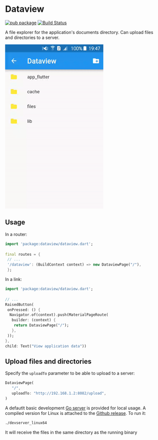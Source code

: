 # Dataview

[![pub package](https://img.shields.io/pub/v/dataview.svg)](https://pub.dartlang.org/packages/dataview) [![Build Status](https://app.bitrise.io/app/88344c830e936002/status.svg?token=nFg7ltBAPglC0HDwDjy5BA)](https://app.bitrise.io/app/88344c830e936002#/builds)

A file explorer for the application's documents directory. Can upload files and directories to a server.

![Screenshot](screenshot.gif)

## Usage

In a router:

   ```dart
   import 'package:dataview/dataview.dart';

   final routes = {
    // ...
    '/dataview': (BuildContext context) => new DataviewPage("/"),
    };
   ```

In a link:

   ```dart
   import 'package:dataview/dataview.dart';

   // ...
   RaisedButton(
    onPressed: () {
     Navigator.of(context).push(MaterialPageRoute(
      builder: (context) {
       return DataviewPage("/");
      },
    ));
   },
   child: Text("View application data"))
   ```

## Upload files and directories

Specify the `uploadTo` parameter to be able to upload to a server:

   ```dart
   DataviewPage(
      "/",
      uploadTo: "http://192.168.1.2:8082/upload",
   )
   ```

A defautlt basic development [Go server](https://github.com/synw/dataview/tree/master/server) is provided for local usage. A compiled version for Linux is attached to the [Github release](https://github.com/synw/dataview/releases/latest). To run it:

   ```bash
   ./devserver_linux64
   ```

It will receive the files in the same directory as the running binary